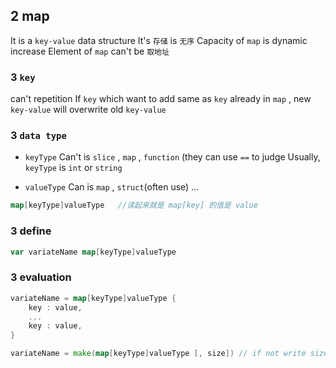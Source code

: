 ## 2 map
It is a `key-value` data structure
It's `存储` is `无序` 
Capacity of `map` is dynamic increase
Element of `map` can't be `取地址` 


### 3  `key` 
can't repetition
If `key` which want to add same as `key` already in `map` , new `key-value` will overwrite old `key-value`

### 3  `data type` 
* `keyType` 
Can't is `slice` , `map` , `function` (they can use `==` to judge
Usually, `keyType` is `int` or `string` 

* `valueType` 
Can is `map` , `struct`(often use) ...

```go
map[keyType]valueType	//读起来就是 map[key] 的值是 value
```

### 3  define
```go
var variateName map[keyType]valueType
```

### 3  evaluation
```go
variateName = map[keyType]valueType {
	key : value,
	...
	key : value,
}
```

```go
variateName = make(map[keyType]valueType [, size]) // if not write size, size == 1
```

